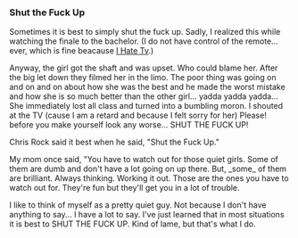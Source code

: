 ### Shut the Fuck Up

Sometimes it is best to simply shut the fuck up. Sadly, I realized this
while watching the finale to the bachelor. (I do not have control of the
remote... ever, which is fine beacause [I Hate Tv](iHateTv.html).)

Anyway, the girl got the shaft and was upset. Who could blame her. After
the big let down they filmed her in the limo. The poor thing was going
on and on and on about how she was the best and he made the worst
mistake and how she is so much better than the other girl... yadda yadda
yadda... She immediately lost all class and turned into a bumbling
moron. I shouted at the TV (cause I am a retard and because I felt sorry
for her) Please! before you make yourself look any worse... SHUT THE
FUCK UP!

Chris Rock said it best when he said, "Shut the Fuck Up."

My mom once said, "You have to watch out for those quiet girls. Some of
them are dumb and don't have a lot going on up there. But, \_some\_ of
them are brilliant. Always thinking. Working it out. Those are the ones
you have to watch out for. They're fun but they'll get you in a lot of
trouble.

I like to think of myself as a pretty quiet guy. Not because I don't
have anything to say... I have a lot to say. I've just learned that in
most situations it is best to SHUT THE FUCK UP. Kind of lame, but that's
what I do.
